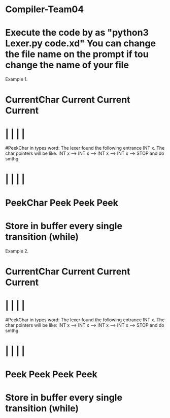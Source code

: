 # Compiler-Team04
# Execute the code by as "python3 Lexer.py code.xd" You can change the file name on the prompt if tou change the name of your file
Example 1.
#                                                                                               CurrentChar     Current   Current   Current
#                                                                                                      |         |         |         |
#PeekChar in types word: The lexer found the following entrance INT x. The char pointers will be like: INT x --> INT x --> INT x --> INT x --> STOP and do smthg
#                                                                                                      |         |          |          |
#                                                                                                 PeekChar        Peek       Peek       Peek 
#                                                                                                      Store in buffer every single transition (while)

Example 2.
#                                                                                               CurrentChar     Current   Current   Current
#                                                                                                      |         |         |         |
#PeekChar in types word: The lexer found the following entrance INT x. The char pointers will be like: INT x --> INT x --> INT x --> INT x --> STOP and do smthg
#                                                                                                          |        |          |          |
#                                                                                                          Peek         Peek       Peek       Peek 
#                                                                                                      Store in buffer every single transition (while)